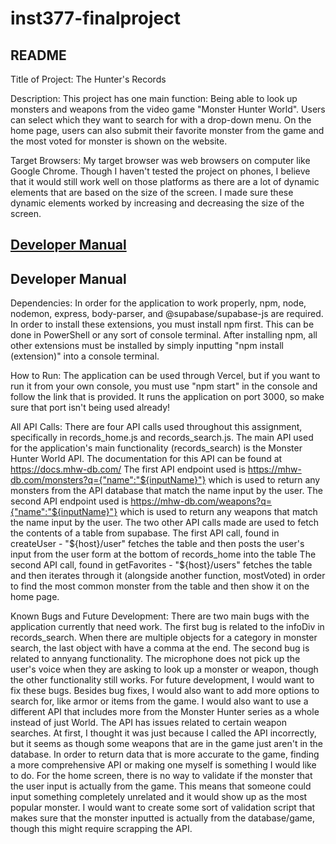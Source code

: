# inst377-finalproject

## README

Title of Project: The Hunter's Records

Description: This project has one main function: Being able to look up monsters and weapons from the video game "Monster Hunter World". Users can select which they want to search for with a drop-down menu. On the home page, users can also submit their favorite monster from the game and the most voted for monster is shown on the website.

Target Browsers: My target browser was web browsers on computer like Google Chrome. Though I haven't tested the project on phones, I believe that it would still work well on those platforms as there are a lot of dynamic elements that are based on the size of the screen. I made sure these dynamic elements worked by increasing and decreasing the size of the screen.

## [Developer Manual](#developer-manual)

## Developer Manual

Dependencies: In order for the application to work properly, npm, node, nodemon, express, body-parser, and @supabase/supabase-js are required.
In order to install these extensions, you must install npm first. This can be done in PowerShell or any sort of console terminal. After installing
npm, all other extensions must be installed by simply inputting "npm install (extension)" into a console terminal.

How to Run: The application can be used through Vercel, but if you want to run it from your own console,
you must use "npm start" in the console and follow the link that is provided. It runs the application
on port 3000, so make sure that port isn't being used already!

All API Calls: There are four API calls used throughout this assignment, specifically in records_home.js
and records_search.js. The main API used for the application's main functionality (records_search) is the
Monster Hunter World API. The documentation for this API can be found at https://docs.mhw-db.com/
The first API endpoint used is https://mhw-db.com/monsters?q={"name":"${inputName}"}
which is used to return any monsters from the API database that match the name input by the user.
The second API endpoint used is https://mhw-db.com/weapons?q={"name":"${inputName}"}
which is used to return any weapons that match the name input by the user.
The two other API calls made are used to fetch the contents of a table from supabase.
The first API call, found in createUser - "${host}/user"
fetches the table and then posts the user's input from the user form at the bottom of records_home into the table
The second API call, found in getFavorites - "${host}/users"
fetches the table and then iterates through it (alongside another function, mostVoted) in order to find the most common monster from the table and then show it on the home page.

Known Bugs and Future Development: There are two main bugs with the application currently that need work.
The first bug is related to the infoDiv in records_search. When there are multiple objects for a category
in monster search, the last object with have a comma at the end.
The second bug is related to annyang functionality. The microphone does not pick up the user's voice
when they are asking to look up a monster or weapon, though the other functionality still works.
For future development, I would want to fix these bugs. Besides bug fixes, I would also want to add more options
to search for, like armor or items from the game. I would also want to use a different API that includes more
from the Monster Hunter series as a whole instead of just World. The API has issues related to certain weapon
searches. At first, I thought it was just because I called the API incorrectly, but it seems as though
some weapons that are in the game just aren't in the database. In order to return data that is more
accurate to the game, finding a more comprehensive API or making one myself is something I would like to do.
For the home screen, there is no way to validate if the monster that the user input is actually from the game.
This means that someone could input something completely unrelated and it would show up as the most
popular monster. I would want to create some sort of validation script that makes sure that the monster
inputted is actually from the database/game, though this might require scrapping the API.
